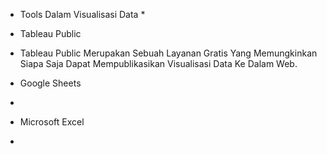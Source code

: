 * Tools Dalam Visualisasi Data *

- Tableau Public
 - Tableau Public Merupakan Sebuah Layanan Gratis Yang Memungkinkan Siapa Saja Dapat Mempublikasikan Visualisasi Data Ke Dalam Web.

- Google Sheets
 -

- Microsoft Excel
 -
